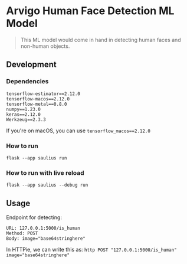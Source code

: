 # Arvigo Human Face Detection ML Model

> This ML model would come in hand in detecting human faces and non-human objects.

## Development

### Dependencies

```
tensorflow-estimator==2.12.0
tensorflow-macos==2.12.0
tensorflow-metal==0.8.0
numpy==1.23.0
keras==2.12.0
Werkzeug==2.3.3
```

If you're on macOS, you can use `tensorflow_macos==2.12.0`

### How to run

```
flask --app saulius run
```

### How to run with live reload

```
flask --app saulius --debug run
```


## Usage

Endpoint for detecting:

```
URL: 127.0.0.1:5000/is_human
Method: POST
Body: image="base64stringhere"
```

In HTTPie, we can write this as: `http POST "127.0.0.1:5000/is_human" image="base64stringhere" `